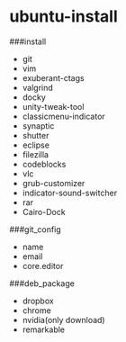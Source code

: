 # ubuntu-install

###install
- git
- vim
- exuberant-ctags
- valgrind
- docky
- unity-tweak-tool
- classicmenu-indicator
- synaptic
- shutter
- eclipse
- filezilla
- codeblocks
- vlc
- grub-customizer
- indicator-sound-switcher
- rar
- Cairo-Dock
	
###git_config
- name
- email
- core.editor

###deb_package
- dropbox
- chrome
- nvidia(only download)
- remarkable